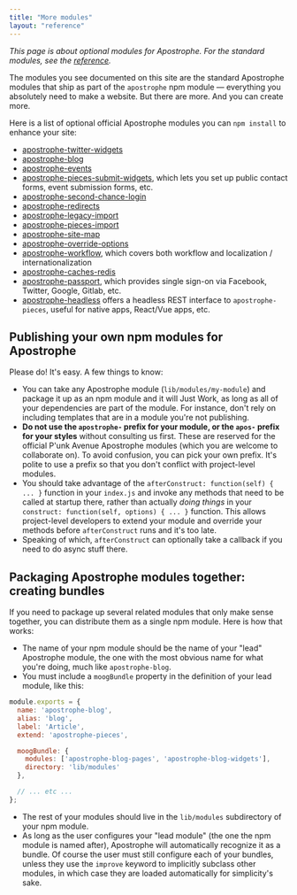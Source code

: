 ```yaml
---
title: "More modules"
layout: "reference"
---
```


*This page is about optional modules for Apostrophe. For the standard modules, see the [reference](modules/index.html).*

The modules you see documented on this site are the standard Apostrophe modules that ship as part of the `apostrophe` npm module — everything you absolutely need to make a website. But there are more. And you can create more.

Here is a list of optional official Apostrophe modules you can `npm install` to enhance your site:

* [apostrophe-twitter-widgets](https://npmjs.org/package/apostrophe-twitter-widgets)
* [apostrophe-blog](https://npmjs.org/package/apostrophe-blog)
* [apostrophe-events](https://npmjs.org/package/apostrophe-events)
* [apostrophe-pieces-submit-widgets](https://npmjs.org/package/apostrophe-pieces-submit-widgets), which lets you set up public contact forms, event submission forms, etc.
* [apostrophe-second-chance-login](https://npmjs.org/package/apostrophe-second-chance-login)
* [apostrophe-redirects](https://npmjs.org/package/apostrophe-redirects)
* [apostrophe-legacy-import](https://npmjs.org/package/apostrophe-legacy-import)
* [apostrophe-pieces-import](https://npmjs.org/package/apostrophe-pieces-import)
* [apostrophe-site-map](https://npmjs.org/package/apostrophe-site-map)
* [apostrophe-override-options](https://npmjs.org/package/apostrophe-override-options)
* [apostrophe-workflow](https://npmjs.org/package/apostrophe-workflow), which covers both workflow and localization / internationalization
* [apostrophe-caches-redis](https://npmjs.org/package/apostrophe-caches-redis)
* [apostrophe-passport](https://npmjs.org/package/apostrophe-passport), which provides single sign-on via Facebook, Twitter, Google, Gitlab, etc.
* [apostrophe-headless](https://npmjs.org/package/apostrophe-headless) offers a headless REST interface to `apostrophe-pieces`, useful for native apps, React/Vue apps, etc.

## Publishing your own npm modules for Apostrophe

Please do! It's easy. A few things to know:

* You can take any Apostrophe module (`lib/modules/my-module`) and package it up as an npm module and it will Just Work, as long as all of your dependencies are part of the module. For instance, don't rely on including templates that are in a module you're not publishing.
* **Do not use the `apostrophe-` prefix for your module, or the `apos-` prefix for your styles** without consulting us first. These are reserved for the official P'unk Avenue Apostrophe modules (which you are welcome to collaborate on). To avoid confusion, you can pick your own prefix. It's polite to use a prefix so that you don't conflict with project-level modules.
* You should take advantage of the `afterConstruct: function(self) { ... }` function in your `index.js` and invoke any methods that need to be called at startup there, rather than actually *doing things* in your `construct: function(self, options) { ... }` function. This allows project-level developers to extend your module and override your methods before `afterConstruct` runs and it's too late.
* Speaking of which, `afterConstruct` can optionally take a callback if you need to do async stuff there.

## Packaging Apostrophe modules together: creating bundles

If you need to package up several related modules that only make sense together, you can distribute them as a single npm module. Here is how that works:

* The name of your npm module should be the name of your "lead" Apostrophe module, the one with the most obvious name for what you're doing, much like `apostrophe-blog`.
* You must include a `moogBundle` property in the definition of your lead module, like this:

```javascript
module.exports = {
  name: 'apostrophe-blog',
  alias: 'blog',
  label: 'Article',
  extend: 'apostrophe-pieces',

  moogBundle: {
    modules: ['apostrophe-blog-pages', 'apostrophe-blog-widgets'],
    directory: 'lib/modules'
  },

  // ... etc ...
};
```

* The rest of your modules should live in the `lib/modules` subdirectory of your npm module.
* As long as the user configures your "lead module" (the one the npm module is named after), Apostrophe will automatically recognize it as a bundle. Of course the user must still configure each of your bundles, unless they use the `improve` keyword to implicitly subclass other modules, in which case they are loaded automatically for simplicity's sake.

